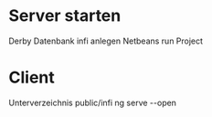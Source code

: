 # Server starten
Derby Datenbank infi anlegen
Netbeans run Project

# Client
Unterverzeichnis public/infi
ng serve --open